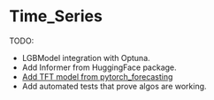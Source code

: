 # Time_Series

TODO:
- LGBModel integration with Optuna.
- Add Informer from HuggingFace package.
- [Add TFT model from pytorch_forecasting ](https://pytorch-forecasting.readthedocs.io/en/stable/tutorials/stallion.html)
- Add automated tests that prove algos are working.

